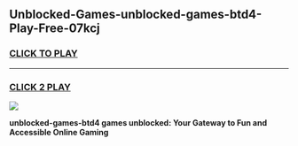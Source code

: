 
## Unblocked-Games-unblocked-games-btd4-Play-Free-07kcj
<h3>
<a href="https://premium76.site?title=unblocked-games-btd4&ref=23A">CLICK TO PLAY</a></h3>
<hr>

<h3>
<a href="https://premium76.site?title=unblocked-games-btd4&ref=23A">CLICK 2 PLAY</a>
  
</h3>

<a href="https://premium76.site?title=unblocked-games-btd4&ref=23A"><img src="https://clearcache.store/games.png"></a>


**unblocked-games-btd4 games unblocked: Your Gateway to Fun and Accessible Online Gaming**
